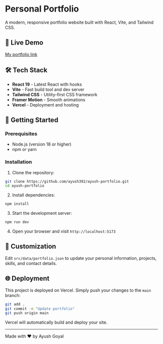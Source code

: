 # Personal Portfolio

A modern, responsive portfolio website built with React, Vite, and Tailwind CSS.

## 🚀 Live Demo

[My portfolio link](https://ayush392.vercel.app/)

## 🛠️ Tech Stack

- **React 19** - Latest React with hooks
- **Vite** - Fast build tool and dev server
- **Tailwind CSS** - Utility-first CSS framework
- **Framer Motion** - Smooth animations
- **Vercel** - Deployment and hosting

## 🚀 Getting Started

### Prerequisites

- Node.js (version 18 or higher)
- npm or yarn

### Installation

1. Clone the repository:
```bash
git clone https://github.com/ayush392/ayush-portfolio.git
cd ayush-portfolio
```

2. Install dependencies:
```bash
npm install
```

3. Start the development server:
```bash
npm run dev
```

4. Open your browser and visit `http://localhost:5173`

## 📝 Customization

Edit `src/data/portfolio.json` to update your personal information, projects, skills, and contact details.

## 🌐 Deployment

This project is deployed on Vercel. Simply push your changes to the `main` branch:

```bash
git add .
git commit -m "Update portfolio"
git push origin main
```

Vercel will automatically build and deploy your site.

---

Made with ❤️ by Ayush Goyal
